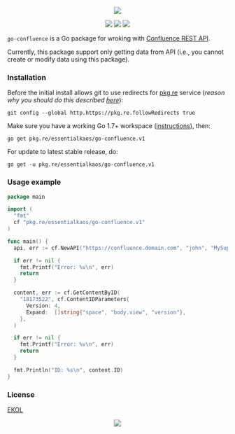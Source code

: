 <p align="center"><a href="#readme"><img src="https://gh.kaos.st/go-confluence.svg"/></a></p>

<p align="center">
  <a href="https://godoc.org/pkg.re/essentialkaos/go-confluence.v1"><img src="https://godoc.org/pkg.re/essentialkaos/go-confluence.v1?status.svg"></a>
  <a href="https://goreportcard.com/report/github.com/essentialkaos/go-confluence"><img src="https://goreportcard.com/badge/github.com/essentialkaos/go-confluence"></a>
  <a href="https://essentialkaos.com/ekol"><img src="https://gh.kaos.st/ekol.svg"></a>
</p>

`go-confluence` is a Go package for wroking with [Confluence REST API](https://docs.atlassian.com/ConfluenceServer/rest/6.8.0/).

Currently, this package support only getting data from API (i.e., you cannot create or modify data using this package).

### Installation

Before the initial install allows git to use redirects for [pkg.re](https://github.com/essentialkaos/pkgre) service (_reason why you should do this described [here](https://github.com/essentialkaos/pkgre#git-support)_):

```
git config --global http.https://pkg.re.followRedirects true
```

Make sure you have a working Go 1.7+ workspace ([instructions](https://golang.org/doc/install)), then:

````
go get pkg.re/essentialkaos/go-confluence.v1
````

For update to latest stable release, do:

```
go get -u pkg.re/essentialkaos/go-confluence.v1
```

### Usage example

```go
package main

import (
  "fmt"
  cf "pkg.re/essentialkaos/go-confluence.v1"
)

func main() {
  api, err := cf.NewAPI("https://confluence.domain.com", "john", "MySuppaPAssWOrd")

  if err != nil {
    fmt.Printf("Error: %v\n", err)
    return
  }

  content, err := cf.GetContentByID(
    "18173522", cf.ContentIDParameters{
      Version: 4,
      Expand:  []string{"space", "body.view", "version"},
    },
  )

  if err != nil {
    fmt.Printf("Error: %v\n", err)
    return
  }

  fmt.Println("ID: %s\n", content.ID)
}

```

### License

[EKOL](https://essentialkaos.com/ekol)

<p align="center"><a href="https://essentialkaos.com"><img src="https://gh.kaos.st/ekgh.svg"/></a></p>

